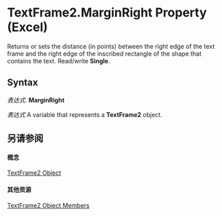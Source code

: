 
# TextFrame2.MarginRight Property (Excel)

Returns or sets the distance (in points) between the right edge of the text frame and the right edge of the inscribed rectangle of the shape that contains the text. Read/write  **Single**.


## Syntax

 _表达式_. **MarginRight**

 _表达式_ A variable that represents a **TextFrame2** object.


## 另请参阅


#### 概念


[TextFrame2 Object](66ba23e5-9b15-b954-a1db-1bd19b4eb90d.md)
#### 其他资源


[TextFrame2 Object Members](http://msdn.microsoft.com/library/04f18e2a-8a83-b077-fe38-4bb56edce5a7%28Office.15%29.aspx)